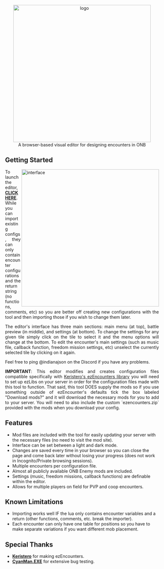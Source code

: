 
<p align="center">
<img src="https://github.com/user-attachments/assets/131842f5-1016-43d7-8745-5cab5029c276" alt="logo" width="450">
  <br>
  A browser-based visual editor for designing encounters in ONB<br>
</p>

## Getting Started

<img src="https://github.com/user-attachments/assets/f20e9890-4e32-4caa-bbb0-37fc4d39634e" align="right" alt="interface" width="450">
<p align="justify">
To launch the editor, <b><a href="https://indianajson.github.io/visual-encounters/index.html" target="_blank">CLICK HERE</a></b>. While you can import existing configs, they can only contain encounter configurations and the return string (no functions, comments, etc) so you are better off creating new configurations with the tool and then importing those if you wish to change them later. 
</p><p align="justify">
The editor's interface has three main sections: main menu (at top), battle preview (in middle), and settings (at bottom). To change the settings for any given tile simply click on the tile to select it and the menu options will change at the bottom.  To edit the encounter's main settings (such as music file, callback function, freedom mission settings, etc) unselect the currently selected tile by clicking on it again.
</p>
<p align="justify">
Feel free to ping @indianajson on the Discord if you have any problems. </p>
<p align="justify">
<b>IMPORTANT</b>: This editor modifies and creates configuration files compatible specifically with <a href="https://github.com/Keristero/ezlibs-scripts#ezencounters">Keristero's ezEncounters library</a> you will need to set up ezLibs on your server in order for the configuration files made with this tool to function. That said, this tool DOES supply the mods so if you use something outside of ezEncounter's defaults tick the box labeled "Download mods?" and it will download the necessary mods for you to add to your server. You will need to also include the custom `ezencounters.zip` provided with the mods when you download your config.</p>

## Features

- Mod files are included with the tool for easily updating your server with the necessary files (no need to visit the mod site).
- Interface can be set between a light and dark mode. 
- Changes are saved every time in your browser so you can close the page and come back later without losing your progress (does not work in Incognito/Private browsing sessions).
- Multiple encounters per configuration file.
- Almost all publicly available ONB Enemy mods are included. 
- Settings (music, freedom missions, callback functions) are definable within the editor. 
- Allows for multiple players on field for PVP and coop encounters.

## Known Limitations

- Importing works well IF the lua only contains encounter variables and a return (other functions, comments, etc. break the importer).
- Each encounter can only have one table for positions so you have to make separate variations if you want different mob placement.

## Special Thanks

- **[Keristero](http://github.com/keristero/)** for making ezEncounters.
- **[CyanMan.EXE](https://x.com/CyanmanEXE)** for extensive bug testing. 

